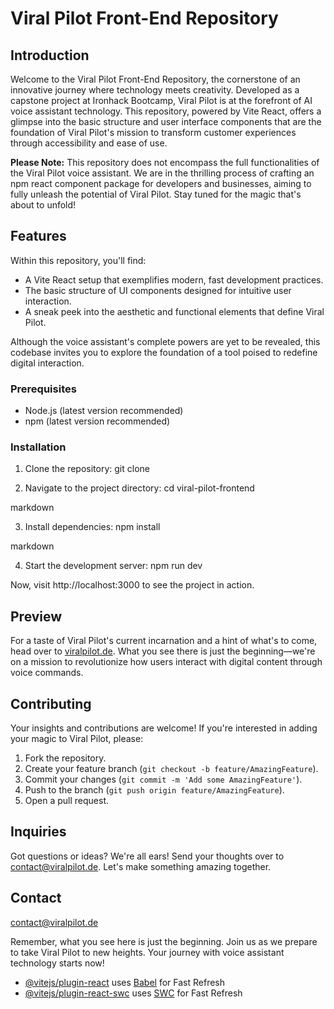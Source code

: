 # Viral Pilot Front-End Repository

## Introduction

Welcome to the Viral Pilot Front-End Repository, the cornerstone of an innovative journey where technology meets creativity. Developed as a capstone project at Ironhack Bootcamp, Viral Pilot is at the forefront of AI voice assistant technology. This repository, powered by Vite React, offers a glimpse into the basic structure and user interface components that are the foundation of Viral Pilot's mission to transform customer experiences through accessibility and ease of use.

**Please Note:** This repository does not encompass the full functionalities of the Viral Pilot voice assistant. We are in the thrilling process of crafting an npm react component package for developers and businesses, aiming to fully unleash the potential of Viral Pilot. Stay tuned for the magic that's about to unfold!

## Features

Within this repository, you'll find:
- A Vite React setup that exemplifies modern, fast development practices.
- The basic structure of UI components designed for intuitive user interaction.
- A sneak peek into the aesthetic and functional elements that define Viral Pilot.

Although the voice assistant's complete powers are yet to be revealed, this codebase invites you to explore the foundation of a tool poised to redefine digital interaction.


### Prerequisites

- Node.js (latest version recommended)
- npm (latest version recommended)

### Installation


1. Clone the repository:
git clone 

2. Navigate to the project directory:
cd viral-pilot-frontend

markdown

3. Install dependencies:
npm install

markdown

4. Start the development server:
npm run dev


Now, visit http://localhost:3000 to see the project in action.

## Preview

For a taste of Viral Pilot's current incarnation and a hint of what's to come, head over to [viralpilot.de](http://viralpilot.de). What you see there is just the beginning—we're on a mission to revolutionize how users interact with digital content through voice commands.

## Contributing

Your insights and contributions are welcome! If you're interested in adding your magic to Viral Pilot, please:

1. Fork the repository.
2. Create your feature branch (`git checkout -b feature/AmazingFeature`).
3. Commit your changes (`git commit -m 'Add some AmazingFeature'`).
4. Push to the branch (`git push origin feature/AmazingFeature`).
5. Open a pull request.

## Inquiries

Got questions or ideas? We're all ears! Send your thoughts over to [contact@viralpilot.de](mailto:contact@viralpilot.de). Let's make something amazing together.



## Contact

contact@viralpilot.de


Remember, what you see here is just the beginning. Join us as we prepare to take Viral Pilot to new heights. Your journey with voice assistant technology starts now!

- [@vitejs/plugin-react](https://github.com/vitejs/vite-plugin-react/blob/main/packages/plugin-react/README.md) uses [Babel](https://babeljs.io/) for Fast Refresh
- [@vitejs/plugin-react-swc](https://github.com/vitejs/vite-plugin-react-swc) uses [SWC](https://swc.rs/) for Fast Refresh
